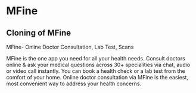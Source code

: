 # MFine

## Cloning of MFine
MFine- Online Doctor Consultation, Lab Test, Scans

MFine is the one app you need for all your health needs. Consult doctors online & ask your medical questions across 30+ specialities via chat, audio or video call instantly. You can book a health check or a lab test from the comfort of your home. 
Online doctor consultation via MFine is the easiest, most convenient way to address your health concerns.

